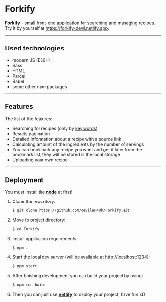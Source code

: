 # Forkify

**Forkify** - small front-end application for searching and managing recipes. Try it by yourself at https://forkify-devil.netlify.app.

---

## Used technologies

-   modern JS (ES6+)
-   Sass
-   HTML
-   Parcel
-   Babel
-   some other npm packages

---

## Features

The list of the features:

-   Searching for recipes (only by [key words])
-   Results pagination
-   Detailed information about a recipe with a source link
-   Calculating amount of the ingredients by the number of servings
-   You can bookmark any recipe you want and get it later from the bookmark list, they will be stored in the local storage
-   Uploading your own recipe

---

## Deployment

You must install the **[node]** at first!

1. Clone the repository:
    ```sh
    $ git clone https://github.com/devilWH40k/Forkify.git
    ```
2. Move to project directory:
    ```sh
    $ cd Forkify
    ```
3. Install application requirements:
    ```sh
    $ npm i
    ```
4. Start the local dev server (will be available at http://localhost:1234):
    ```sh
    $ npm start
    ```
5. After finishing development you can build your project by using:
    ```sh
    $ npm run build
    ```
6. Then you can just use **[netlify]** to deploy your project, have fun xD

[key words]: https://forkify-api.herokuapp.com/phrases.html
[node]: https://nodejs.org/en/download/
[netlify]: https://app.netlify.com
